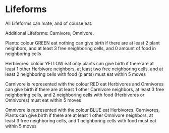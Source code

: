 # Lifeforms
All Lifeforms can mate, and of course eat.

Additional Lifeforms: Carnivore, Omnivore.

Plants:		colour GREEN
		eat nothing
		can give birth if there are at least 2 plant neighbors, and at least 3 free neighboring cells, and 0 amount of food in neighboring cells
		
Herbivores: 	colour YELLOW
		eat only plants
		can give birth if there are at least 1 other Herbivore neighbors, at least two free neighboring cells, and at least 2 neighboring cells with food (plants)
		must eat within 5 moves

Carnivore is represented with the colour RED
		eat Herbivores and Omnivores
		can give birth if there are at least 1 other Carnivore neighbors, at least 3 free neighboring cells, and 2 neighboring cells with food (Herbivores or Omnivores)
		must eat within 5 moves

Omnivore is represented with the colour BLUE
		eat Herbivores, Carnivores, Plants
		can give birth if there are at least 1 other Omnivore neighbors, at least 3 free neighboring cells, and 1 neighboring cells with food
		must eat within 5 moves

